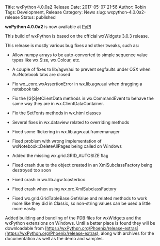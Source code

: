 Title: wxPython 4.0.0a2 Release
Date: 2017-05-07 21:56
Author: Robin
Tags: Development, Release
Category: News
slug: wxpython-4.0.0a2-release
Status: published

**wxPython 4.0.0a2** is now available at 
[PyPI](https://pypi.python.org/pypi/wxPython/4.0.0a2) 

This build of wxPython is based on the official wxWidgets 3.0.3 release.

This release is mostly various bug fixes and other tweaks, such as:

  * Allow numpy arrays to be auto-converted to simple sequence value types
    like wx.Size, wx.Colour, etc.

  * A couple of fixes to lib/agw/aui to prevent segfaults under OSX when
    AuiNotebook tabs are closed

  * Fix wx._core.wxAssertionError in wx.lib.agw.aui when dragging a notebook tab

  * Fix the [G|S]etClientData methods in wx.CommandEvent to behave the same
    way they are in wx.ClientDataContainer.

  * Fix the SetFonts methods in wx.html classes

  * Several fixes in wx.dataview related to overriding methods

  * Fixed some flickering in wx.lib.agw.aui.framemanager

  * Fixed problem with wrong implementation of wxNotebook::DeleteAllPages being
    called on Windows

  * Added the missing wx.grid.GRID_AUTOSIZE flag

  * Fixed crash due to the object created in an XmlSubclassFactory being
    destroyed too soon

  * Fixed crash in wx.lib.agw.toasterbox

  * Fixed crash when using wx.xrc.XmlSubclassFactory

  * Fixed wx.grid.GridTableBase.GetValue and related methods to work more like
    they did in Classic, so non-string values can be used a little more
    easily.

Added building and bundling of the PDB files for wxWidgets and the wxPython
extensions on Windows.  Until a better place is found they will be
downloadable from [https://wxPython.org/Phoenix/release-extras](https://wxPython.org/Phoenix/release-extras), along with
archives for the documentation as well as the demo and samples.

